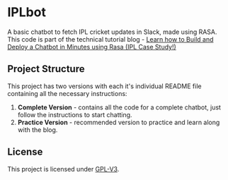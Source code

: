 # IPLbot

A basic chatbot to fetch IPL cricket updates in Slack, made using RASA. This code is part of the technical tutorial blog - [Learn how to Build and Deploy a Chatbot in Minutes using Rasa (IPL Case Study!)
](https://www.analyticsvidhya.com/blog/2019/04/learn-build-chatbot-rasa-nlp-ipl/)

## Project Structure

This project has two versions with each it's individual README file containing all the necessary instructions:

1. **Complete Version** - contains all the code for a complete chatbot, just follow the instructions to start chatting.
2. **Practice Version** - recommended version to practice and learn along with the blog.

## License

This project is licensed under [GPL-V3](https://www.gnu.org/licenses/gpl-3.0.en.html).
